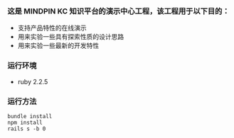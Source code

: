 ### 这是 MINDPIN KC 知识平台的演示中心工程，该工程用于以下目的：

- 支持产品特性的在线演示
- 用来实验一些具有探索性质的设计思路
- 用来实验一些最新的开发特性


### 运行环境

- ruby 2.2.5


### 运行方法

```
bundle install
npm install
rails s -b 0
```